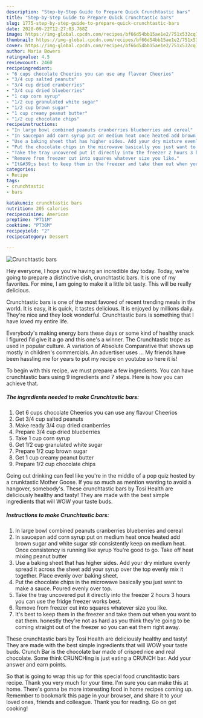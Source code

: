 ```yaml
---
description: "Step-by-Step Guide to Prepare Quick Crunchtastic bars"
title: "Step-by-Step Guide to Prepare Quick Crunchtastic bars"
slug: 1775-step-by-step-guide-to-prepare-quick-crunchtastic-bars
date: 2020-09-22T12:27:03.768Z
image: https://img-global.cpcdn.com/recipes/bf66d54bb15ae1e2/751x532cq70/crunchtastic-bars-recipe-main-photo.jpg
thumbnail: https://img-global.cpcdn.com/recipes/bf66d54bb15ae1e2/751x532cq70/crunchtastic-bars-recipe-main-photo.jpg
cover: https://img-global.cpcdn.com/recipes/bf66d54bb15ae1e2/751x532cq70/crunchtastic-bars-recipe-main-photo.jpg
author: Maria Bowers
ratingvalue: 4.5
reviewcount: 2460
recipeingredient:
- "6 cups chocolate Cheerios you can use any flavour Cheerios"
- "3/4 cup salted peanuts"
- "3/4 cup dried cranberries"
- "3/4 cup dried blueberries"
- "1 cup corn syrup"
- "1/2 cup granulated white sugar"
- "1/2 cup brown sugar"
- "1 cup creamy peanut butter"
- "1/2 cup chocolate chips"
recipeinstructions:
- "In large bowl combined peanuts cranberries blueberries and cereal"
- "In saucepan add corn syrup put on medium heat once heated add brown sugar and white sugar stir consistently keep on medium heat. Once consistency is running like syrup You&#39;re good to go. Take off heat mixing peanut butter"
- "Use a baking sheet that has higher sides. Add your dry mixture evenly spread it across the sheet add your syrup over the top evenly mix it together. Place evenly over baking sheet."
- "Put the chocolate chips in the microwave basically you just want to make a sauce. Poured evenly over top."
- "Take the tray uncovered put it directly into the freezer 2 hours 3 hours you can use the fridge freezer works best."
- "Remove from freezer cut into squares whatever size you like."
- "It&#39;s best to keep them in the freezer and take them out when you want to eat them. honestly they&#39;re not as hard as you think they&#39;re going to be coming straight out of the freezer so you can eat them right away."
categories:
- Recipe
tags:
- crunchtastic
- bars

katakunci: crunchtastic bars 
nutrition: 205 calories
recipecuisine: American
preptime: "PT11M"
cooktime: "PT36M"
recipeyield: "2"
recipecategory: Dessert

---
```



![Crunchtastic bars](https://img-global.cpcdn.com/recipes/bf66d54bb15ae1e2/751x532cq70/crunchtastic-bars-recipe-main-photo.jpg)

Hey everyone, I hope you're having an incredible day today. Today, we're going to prepare a distinctive dish, crunchtastic bars. It is one of my favorites. For mine, I am going to make it a little bit tasty. This will be really delicious.

Crunchtastic bars is one of the most favored of recent trending meals in the world. It is easy, it is quick, it tastes delicious. It is enjoyed by millions daily. They're nice and they look wonderful. Crunchtastic bars is something that I have loved my entire life.

Everybody&#39;s making energy bars these days or some kind of healthy snack I figured I&#39;d give it a go and this one&#39;s a winner. The Crunchtastic trope as used in popular culture. A variation of Absolute Comparative that shows up mostly in children&#39;s commercials. An advertiser uses … My friends have been hassling me for years to put my recipe on youtube so here it is!


To begin with this recipe, we must prepare a few ingredients. You can have crunchtastic bars using 9 ingredients and 7 steps. Here is how you can achieve that.

<!--inarticleads1-->

##### The ingredients needed to make Crunchtastic bars:

1. Get 6 cups chocolate Cheerios you can use any flavour Cheerios
1. Get 3/4 cup salted peanuts
1. Make ready 3/4 cup dried cranberries
1. Prepare 3/4 cup dried blueberries
1. Take 1 cup corn syrup
1. Get 1/2 cup granulated white sugar
1. Prepare 1/2 cup brown sugar
1. Get 1 cup creamy peanut butter
1. Prepare 1/2 cup chocolate chips


Going out drinking can feel like you&#39;re in the middle of a pop quiz hosted by a crunktastic Mother Goose. If you so much as mention wanting to avoid a hangover, somebody&#39;s. These crunchtastic bars by Tosi Health are deliciously healthy and tasty! They are made with the best simple ingredients that will WOW your taste buds. 

<!--inarticleads2-->

##### Instructions to make Crunchtastic bars:

1. In large bowl combined peanuts cranberries blueberries and cereal
1. In saucepan add corn syrup put on medium heat once heated add brown sugar and white sugar stir consistently keep on medium heat. Once consistency is running like syrup You&#39;re good to go. Take off heat mixing peanut butter
1. Use a baking sheet that has higher sides. Add your dry mixture evenly spread it across the sheet add your syrup over the top evenly mix it together. Place evenly over baking sheet.
1. Put the chocolate chips in the microwave basically you just want to make a sauce. Poured evenly over top.
1. Take the tray uncovered put it directly into the freezer 2 hours 3 hours you can use the fridge freezer works best.
1. Remove from freezer cut into squares whatever size you like.
1. It&#39;s best to keep them in the freezer and take them out when you want to eat them. honestly they&#39;re not as hard as you think they&#39;re going to be coming straight out of the freezer so you can eat them right away.


These crunchtastic bars by Tosi Health are deliciously healthy and tasty! They are made with the best simple ingredients that will WOW your taste buds. Crunch Bar is the chocolate bar made of crisped rice and real chocolate. Some think CRUNCHing is just eating a CRUNCH bar. Add your answer and earn points. 

So that is going to wrap this up for this special food crunchtastic bars recipe. Thank you very much for your time. I'm sure you can make this at home. There's gonna be more interesting food in home recipes coming up. Remember to bookmark this page in your browser, and share it to your loved ones, friends and colleague. Thank you for reading. Go on get cooking!
